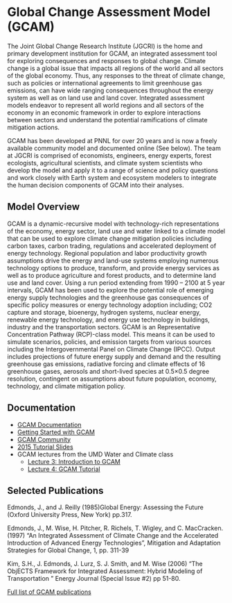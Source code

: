 # Global Change Assessment Model (GCAM)

The Joint Global Change Research Institute (JGCRI) is the home and
primary development institution for GCAM, an integrated assessment
tool for exploring consequences and responses to global
change. Climate change is a global issue that impacts all regions of
the world and all sectors of the global economy. Thus, any responses
to the threat of climate change, such as policies or international
agreements to limit greenhouse gas emissions, can have wide ranging
consequences throughout the energy system as well as on land use and
land cover. Integrated assessment models endeavor to represent all
world regions and all sectors of the economy in an economic framework
in order to explore interactions between sectors and understand the
potential ramifications of climate mitigation actions.

GCAM has been developed at PNNL for over 20 years and is now a freely
available community model and documented online (See below). The team
at JGCRI is comprised of economists, engineers, energy experts, forest
ecologists, agricultural scientists, and climate system scientists who
develop the model and apply it to a range of science and policy
questions and work closely with Earth system and ecosystem modelers to
integrate the human decision components of GCAM into their analyses.

## Model Overview

GCAM is a dynamic-recursive model with technology-rich representations
of the economy, energy sector, land use and water linked to a climate
model that can be used to explore climate change mitigation policies
including carbon taxes, carbon trading, regulations and accelerated
deployment of energy technology. Regional population and labor
productivity growth assumptions drive the energy and land-use systems
employing numerous technology options to produce, transform, and
provide energy services as well as to produce agriculture and forest
products, and to determine land use and land cover. Using a run period
extending from 1990 – 2100 at 5 year intervals, GCAM has been used to
explore the potential role of emerging energy supply technologies and
the greenhouse gas consequences of specific policy measures or energy
technology adoption including; CO2 capture and storage, bioenergy,
hydrogen systems, nuclear energy, renewable energy technology, and
energy use technology in buildings, industry and the transportation
sectors. GCAM is an Representative Concentration Pathway (RCP)-class
model. This means it can be used to simulate scenarios, policies, and
emission targets from various sources including the Intergovernmental
Panel on Climate Change (IPCC). Output includes projections of future
energy supply and demand and the resulting greenhouse gas emissions,
radiative forcing and climate effects of 16 greenhouse gases, aerosols
and short-lived species at 0.5×0.5 degree resolution, contingent on
assumptions about future population, economy, technology, and climate
mitigation policy.

## Documentation

* [GCAM Documentation](http://jgcri.github.io/gcam-doc/)
* [Getting Started with GCAM](http://jgcri.github.io/gcam-doc/user-guide.html)
* [GCAM Community](http://www.globalchange.umd.edu/models/gcam/gcam-community/)
* [2015 Tutorial Slides](http://www.globalchange.umd.edu/data/annual-meetings/2015/GCAM_Tutorial_2015.pdf)
* GCAM lectures from the UMD Water and Climate class
  * [Lecture 3: Introduction to GCAM](https://www.youtube.com/watch?v=xRF9lFwtMr0)
  * [Lecture 4: GCAM Tutorial](https://www.youtube.com/watch?v=S7vAShH-dbs)

## Selected Publications

Edmonds, J., and J. Reilly (1985)Global Energy: Assessing the Future (Oxford University Press, New York) pp.317.

Edmonds, J., M. Wise, H. Pitcher, R. Richels, T. Wigley, and C. MacCracken. (1997) “An Integrated Assessment of Climate Change and the Accelerated Introduction of Advanced Energy Technologies”, Mitigation and Adaptation Strategies for Global Change, 1, pp. 311-39

Kim, S.H., J. Edmonds, J. Lurz, S. J. Smith, and M. Wise (2006) “The ObjECTS Framework for Integrated Assessment: Hybrid Modeling of Transportation ” Energy Journal (Special Issue #2) pp 51-80.

[Full list of GCAM publications](http://wiki.umd.edu/gcam/index.php/References) 
